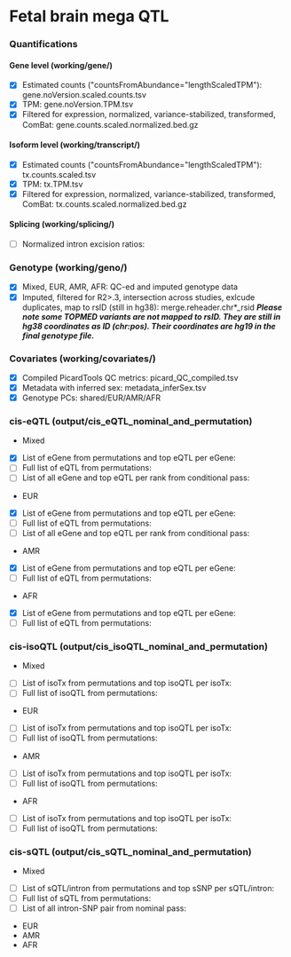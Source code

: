 # Fetal brain mega QTL
### Quantifications
#### Gene level (working/gene/)
- [x] Estimated counts ("countsFromAbundance="lengthScaledTPM"): gene.noVersion.scaled.counts.tsv
- [x] TPM: gene.noVersion.TPM.tsv
- [x] Filtered for expression, normalized, variance-stabilized, transformed, ComBat: gene.counts.scaled.normalized.bed.gz
#### Isoform level (working/transcript/)
- [x] Estimated counts ("countsFromAbundance="lengthScaledTPM"): tx.counts.scaled.tsv
- [x] TPM: tx.TPM.tsv
- [x] Filtered for expression, normalized, variance-stabilized, transformed, ComBat: tx.counts.scaled.normalized.bed.gz
#### Splicing (working/splicing/)
- [ ] Normalized intron excision ratios: 

### Genotype (working/geno/)
- [x] Mixed, EUR, AMR, AFR: QC-ed and imputed genotype data
- [x] Imputed, filtered for R2>.3, intersection across studies, exlcude duplicates, map to rsID (still in hg38): merge.reheader.chr*_rsid
***Please note some TOPMED variants are not mapped to rsID. They are still in hg38 coordinates as ID (chr:pos). Their coordinates are hg19 in the final genotype file.***

### Covariates (working/covariates/)
- [x] Compiled PicardTools QC metrics: picard_QC_compiled.tsv
- [x] Metadata with inferred sex: metadata_inferSex.tsv 
- [x] Genotype PCs: shared/EUR/AMR/AFR

### cis-eQTL (output/cis_eQTL_nominal_and_permutation)
* Mixed
- [x] List of eGene from permutations and top eQTL per eGene: 
- [ ] Full list of eQTL from permutations: 
- [ ] List of all eGene and top eQTL per rank from conditional pass:
* EUR
- [x] List of eGene from permutations and top eQTL per eGene: 
- [ ] Full list of eQTL from permutations: 
- [ ] List of all eGene and top eQTL per rank from conditional pass:
* AMR
- [x] List of eGene from permutations and top eQTL per eGene: 
- [ ] Full list of eQTL from permutations: 
* AFR
- [x] List of eGene from permutations and top eQTL per eGene: 
- [ ] Full list of eQTL from permutations: 

### cis-isoQTL (output/cis_isoQTL_nominal_and_permutation)
* Mixed
- [ ] List of isoTx from permutations and top isoQTL per isoTx: 
- [ ] Full list of isoQTL from permutations: 
* EUR
- [ ] List of isoTx from permutations and top isoQTL per isoTx: 
- [ ] Full list of isoQTL from permutations: 
* AMR
- [ ] List of isoTx from permutations and top isoQTL per isoTx: 
- [ ] Full list of isoQTL from permutations: 
* AFR
- [ ] List of isoTx from permutations and top isoQTL per isoTx: 
- [ ] Full list of isoQTL from permutations: 

### cis-sQTL (output/cis_sQTL_nominal_and_permutation)
* Mixed
- [ ] List of sQTL/intron from permutations and top sSNP per sQTL/intron:
- [ ] Full list of sQTL from permutations:
- [ ] List of all intron-SNP pair from nominal pass: 
* EUR
* AMR
* AFR
